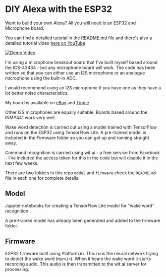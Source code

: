 # DIY Alexa with the ESP32

Want to build your own Alexa? All you will need is an ESP32 and Microphone board.

You can find a detailed tutorial in the [README.md](../master/README.md) file and there's also a detailed tutorial video [here on YouTube](https://youtu.be/re-dSV_a0tM)

[![Demo Video](https://img.youtube.com/vi/re-dSV_a0tM/0.jpg)](https://www.youtube.com/watch?v=re-dSV_a0tM)

I'm using a microphone breakout board that I've built myself based around the ICS-43434 - but any microphone board will work. The code has been written so that you can either use an I2S microphone or an analogue microphone using the built-in ADC.

I would recommend using an I2S microphone if you have one as they have a lot better noise characteristics.

My board is available on [eBay](https://www.ebay.co.uk/itm/154115095985) and [Tindie](https://www.tindie.com/products/atomic14/ics-43434-i2s-mems-microphone-breakout-board/)

Other I2S microphones are equally suitable. Boards based around the INMP441 work very well.

Wake word detection is carried out using a model trained with TensorFlow and runs on the ESP32 using TensorFlow Lite. A pre-trained model is included in the Firmware folder so you can get up and running straight away.

Command recognition is carried using wit.ai - a free service from Facebook - I've included the access token for this in the code but will disable it in the next few weeks.

There are two folders in this repo `model` and `firmware` check the `README.md` file in each one for complete details.

## Model

Jupyter notebooks for creating a TensorFlow Lite model for "wake word" recognition.

A pre-trained model has already been generated and added to the firmware folder.

## Firmware

ESP32 firmware built using Platform.io. This runs the neural network trying to detect the wake word (`Marvin`). When it hears the wake word it starts recording audio. This audio is then transmitted to the wit.ai server for processing.

